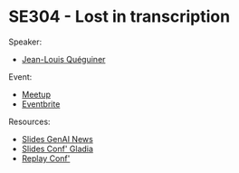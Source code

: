 
# SE304 - Lost in transcription

Speaker:
- [Jean-Louis Quéguiner](https://www.linkedin.com/in/jlqueguiner)

Event:
- [Meetup](https://www.meetup.com/generative-ai-nantes/events/304739724/)
- [Eventbrite](https://www.eventbrite.com/e/s3e4-conf-de-gladia-lost-in-transcription-tickets-1094343483819?)

Resources:
- [Slides GenAI News](./genai-news.pdf)
- [Slides Conf' Gladia](./Gladia.pdf)
- [Replay Conf']()
